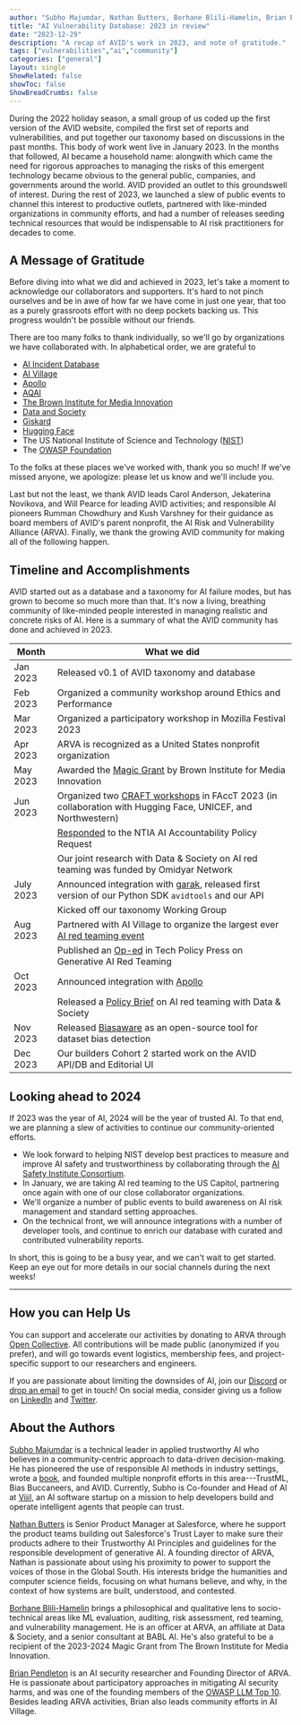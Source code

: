 ```yaml
---
author: "Subho Majumdar, Nathan Butters, Borhane Blili-Hamelin, Brian Pendleton"
title: "AI Vulnerability Database: 2023 in review"
date: "2023-12-29"
description: "A recap of AVID's work in 2023, and note of gratitude."
tags: ["vulnerabilities","ai","community"]
categories: ["general"]
layout: single
ShowRelated: false
showToc: false
ShowBreadCrumbs: false
---
```


During the 2022 holiday season, a small group of us coded up the first version of the AVID website, compiled the first set of reports and vulnerabilities, and put together our taxonomy based on discussions in the past months. This body of work went live in January 2023. In the months that followed, AI became a household name: alongwith which came the need for rigorous approaches to managing the risks of this emergent technology became obvious to the general public, companies, and governments around the world. AVID provided an outlet to this groundswell of interest. During the rest of 2023, we launched a slew of public events to channel this interest to productive outlets, partnered with like-minded organizations in community efforts, and had a number of releases seeding technical resources that would be indispensable to AI risk practitioners for decades to come.

## A Message of Gratitude
Before diving into what we did and achieved in 2023, let's take a moment to acknowledge our collaborators and supporters. It's hard to not pinch ourselves and be in awe of how far we have come in just one year, that too as a purely grassroots effort with no deep pockets backing us. This progress wouldn't be possible without our friends.

There are too many folks to thank individually, so we'll go by organizations we have collaborated with. In alphabetical order, we are grateful to
- [AI Incident Database](https://incidentdatabase.ai/)
- [AI Village](https://aivillage.org/)
- [Apollo](https://www.apolloapi.io/)
- [AQAI](https://www.aqai.xyz/)
- [The Brown Institute for Media Innovation](https://brown.columbia.edu/)
- [Data and Society](https://datasociety.net/)
- [Giskard](https://www.giskard.ai/)
- [Hugging Face](https://huggingface.co/)
- The US National Institute of Science and Technology ([NIST](https://www.nist.gov/))
- The [OWASP Foundation](https://owasp.org/)

To the folks at these places we've worked with, thank you so much! If we've missed anyone, we apologize: please let us know and we'll include you.

Last but not the least, we thank AVID leads Carol Anderson, Jekaterina Novikova, and Will Pearce for leading AVID activities; and responsible AI pioneers Rumman Chowdhury and Kush Varshney for their guidance as board members of AVID's parent nonprofit, the AI Risk and Vulnerability Alliance (ARVA). Finally, we thank the growing AVID community for making all of the following happen.

## Timeline and Accomplishments

AVID started out as a database and a taxonomy for AI failure modes, but has grown to become so much more than that. It's now a living, breathing community of like-minded people interested in managing realistic and concrete risks of AI. Here is a summary of what the AVID community has done and achieved in 2023.

| Month | What we did |
| --- | --- |
| Jan 2023 |  Released v0.1 of AVID taxonomy and database
| Feb 2023 |  Organized a community workshop around Ethics and Performance
| Mar 2023 |  Organized a participatory workshop in Mozilla Festival 2023
| Apr 2023 |  ARVA is recognized as a United States nonprofit organization
| May 2023 |  Awarded the [Magic Grant](https://brown.columbia.edu/portfolio/avid-a-community-driven-approach-to-mitigating-ai-failures/) by Brown Institute for Media Innovation
| Jun 2023 |  Organized two [CRAFT workshops](https://facctconference.org/2023/acceptedcraft) in FAccT 2023 (in collaboration with Hugging Face, UNICEF, and Northwestern)
| | [Responded](https://avidml.org/blog/ntia-response/) to the NTIA AI Accountability Policy Request
| | Our joint research with Data & Society on AI red teaming was funded by Omidyar Network
| July 2023 | Announced integration with [garak](garak.ai), released first version of our Python SDK `avidtools` and our API
| | Kicked off our taxonomy Working Group
| Aug 2023 | Partnered with AI Village to organize the largest ever [AI red teaming event](https://www.hackthefuture.com/defcon)
| | Published an [Op-ed](https://www.techpolicy.press/can-we-red-team-our-way-to-ai-accountability/)  in Tech Policy Press on Generative AI Red Teaming
| Oct 2023 | Announced integration with [Apollo](https://apolloapi.io/)
| | Released a [Policy Brief](https://datasociety.net/library/ai-red-teaming-is-not-a-one-stop-solution-to-ai-harms-recommendations-for-using-red-teaming-for-ai-accountability/) on AI red teaming with Data & Society
| Nov 2023 | Released [Biasaware](https://huggingface.co/spaces/avid-ml/biasaware) as an open-source tool for dataset bias detection
| Dec 2023 | Our builders Cohort 2 started work on the AVID API/DB and Editorial UI

## Looking ahead to 2024

If 2023 was the year of AI, 2024 will be the year of trusted AI. To that end, we are planning a slew of activities to continue our community-oriented efforts.

- We look forward to helping NIST develop best practices to measure and improve AI safety and trustworthiness by collaborating through the [AI Safety Institute Consortium](https://www.nist.gov/news-events/news/2023/11/nist-seeks-collaborators-consortium-supporting-artificial-intelligence).
- In January, we are taking AI red teaming to the US Capitol, partnering once again with one of our close collaborator organizations. 
- We'll organize a number of public events to build awareness on AI risk management and standard setting approaches.
- On the technical front, we will announce integrations with a number of developer tools, and continue to enrich our database with curated and contributed vulnerability reports.

In short, this is going to be a busy year, and we can't wait to get started. Keep an eye out for more details in our social channels during the next weeks!

---

## How you can Help Us

You can support and accelerate our activities by donating to ARVA through [Open Collective](https://opencollective.com/arva). All contributions will be made public (anonymized if you prefer), and will go towards event logistics, membership fees, and project-specific support to our researchers and engineers.

If you are passionate about limiting the downsides of AI, join our [Discord](https://discord.gg/T6uvDBjF5v) or [drop an email](mailto:info@avidml.org) to get in touch! On social media, consider giving us a follow on [LinkedIn](https://www.linkedin.com/company/82830184) and [Twitter](https://twitter.com/AvidMldb).


## About the Authors
[Subho Majumdar](https://www.subhomajumdar.com/) is a technical leader in applied trustworthy AI who believes in a community-centric approach to data-driven decision-making. He has pioneered the use of responsible AI methods in industry settings, wrote a [book](https://www.amazon.com/Practicing-Trustworthy-Machine-Learning-Transparent/dp/1098120272), and founded multiple nonprofit efforts in this area---TrustML, Bias Buccaneers, and AVID. Currently, Subho is Co-founder and Head of AI at [Vijil](http://vijil.ai/), an AI software startup on a mission to help developers build and operate intelligent agents that people can trust.

[Nathan Butters](https://www.linkedin.com/in/nathanbutters/) is Senior Product Manager at Salesforce, where he support the product teams building out Salesforce's Trust Layer to make sure their products adhere to their Trustworthy AI Principles and guidelines for the responsible development of generative AI. A founding director of ARVA, Nathan is passionate about using his proximity to power to support the voices of those in the Global South. His interests bridge the humanities and computer science fields, focusing on what humans believe, and why, in the context of how systems are built, understood, and contested.

[Borhane Blili-Hamelin](https://borhane.xyz/) brings a philosophical and qualitative lens to socio-technical areas like ML evaluation, auditing, risk assessment, red teaming, and vulnerability management. He is an officer at ARVA, an affiliate at Data & Society, and a senior consultant at BABL AI. He's also grateful to be a recipient of the 2023-2024 Magic Grant from The Brown Institute for Media Innovation.

[Brian Pendleton](https://www.linkedin.com/in/bwpen/) is an AI security researcher and Founding Director of ARVA. He is passionate about participatory approaches in mitigating AI security harms, and was one of the founding members of the [OWASP LLM Top 10](https://owasp.org/www-project-top-10-for-large-language-model-applications/). Besides leading ARVA activities, Brian also leads community efforts in AI Village.